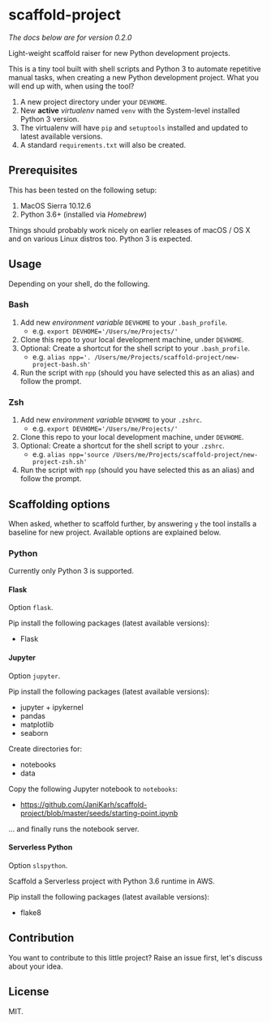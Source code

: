# scaffold-project

*The docs below are for version 0.2.0*

Light-weight scaffold raiser for new Python development projects.

This is a tiny tool built with shell scripts and Python 3 to automate repetitive manual tasks, when creating a new Python development project. What you will end up with, when using the tool?

1. A new project directory under your `DEVHOME`.
1. New **active** *virtualenv* named `venv` with the System-level installed Python 3 version.
1. The virtualenv will have `pip` and `setuptools` installed and updated to latest available versions.
1. A standard `requirements.txt` will also be created.

## Prerequisites

This has been tested on the following setup:

1. MacOS Sierra 10.12.6
1. Python 3.6+ (installed via *Homebrew*)

Things should probably work nicely on earlier releases of macOS / OS X and on various Linux distros too. Python 3 is expected.

## Usage

Depending on your shell, do the following.

### Bash

1. Add new *environment variable* `DEVHOME` to your `.bash_profile`.
    - e.g. `export DEVHOME='/Users/me/Projects/'`
1. Clone this repo to your local development machine, under `DEVHOME`.
1. Optional: Create a shortcut for the shell script to your `.bash_profile`.
    - e.g. `alias npp='. /Users/me/Projects/scaffold-project/new-project-bash.sh'`
1. Run the script with `npp` (should you have selected this as an alias) and follow the prompt.

### Zsh

1. Add new *environment variable* `DEVHOME` to your `.zshrc`.
    - e.g. `export DEVHOME='/Users/me/Projects/'`
1. Clone this repo to your local development machine, under `DEVHOME`.
1. Optional: Create a shortcut for the shell script to your `.zshrc`.
    - e.g. `alias npp='source /Users/me/Projects/scaffold-project/new-project-zsh.sh'`
1. Run the script with `npp` (should you have selected this as an alias) and follow the prompt.

## Scaffolding options

When asked, whether to scaffold further, by answering `y` the tool installs a baseline for new project. Available options are explained below.

### Python

Currently only Python 3 is supported.

#### Flask

Option `flask`.

Pip install the following packages (latest available versions):

- Flask

#### Jupyter

Option `jupyter`.

Pip install the following packages (latest available versions):

- jupyter + ipykernel
- pandas
- matplotlib
- seaborn

Create directories for:

- notebooks
- data

Copy the following Jupyter notebook to `notebooks`:

- https://github.com/JaniKarh/scaffold-project/blob/master/seeds/starting-point.ipynb

... and finally runs the notebook server.

#### Serverless Python

Option `slspython`.

Scaffold a Serverless project with Python 3.6 runtime in AWS.

Pip install the following packages (latest available versions):

- flake8

## Contribution

You want to contribute to this little project? Raise an issue first, let's discuss about your idea.

## License

MIT.